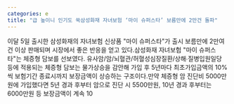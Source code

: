 ```yaml
---
categories: e
title: "급 높이니 인기도 쑥삼성화재 자녀보험 ‘마이 슈퍼스타’ 보름만에 2만건 돌파"
---
```

이달 5일 출시한 삼성화재의 자녀보험 신상품 "마이 슈퍼스타"가 출시 보름만에 2만여건 이상 판매되며 시장에서 좋은 반응을 얻고 있다.삼성화재 자녀보험 "마이 슈퍼스타"는 체증형 담보를 선보였다. 유사암/암/뇌혈관/허혈성심장질환/상해∙질병입원일당 등에 적용되는 체증형 담보는 물가상승을 감안해 가입 후 5년마다 최초가입금액의 10%씩 보험기간 종료시까지 보장금액이 상승하는 구조이다.만약 체증형 암 진단비 5000만원에 가입했다면 5년 경과 후부터 암으로 진단 시 5500만원, 10년 경과 후부터는 6000만원 등 보장금액이 계속 10
